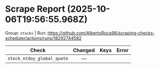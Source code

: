 # Scrape Report (2025-10-06T19:56:55.968Z)

Group: `stocks`  |  Run: https://github.com/AlbertoRoca96/scraping-checks-scheduler/actions/runs/18292744582

| Check | Changed | Keys | Error |
|---|:---:|:--|:--|
| `stock_ntdoy_global_quote` | — |  |  |
